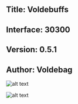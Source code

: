 ## Title: Voldebuffs
## Interface: 30300
## Version: 0.5.1
## Author: Voldebag

![alt text](https://i.imgur.com/JQSchbI.png)

![alt text](https://i.imgur.com/KnmGDza.jpg)